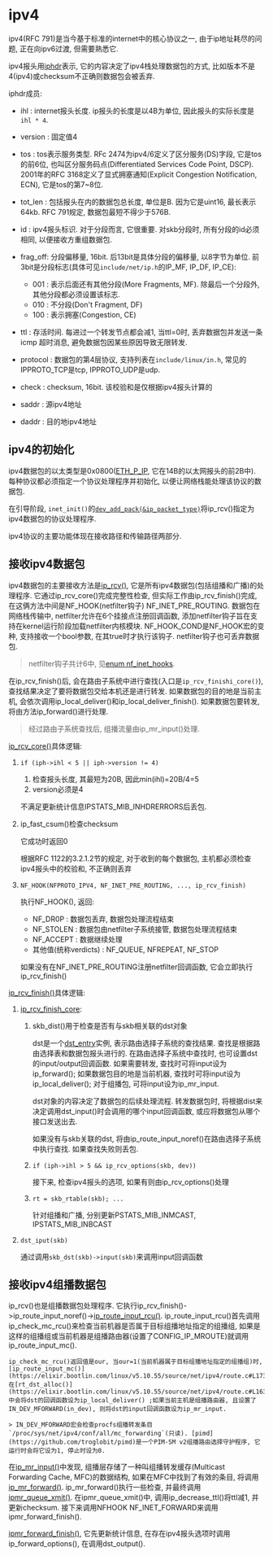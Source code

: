 # ipv4
ipv4(RFC 791)是当今基于标准的internet中的核心协议之一, 由于ip地址耗尽的问题, 正在向ipv6过渡, 但需要熟悉它.

ipv4报头用[iphdr](https://elixir.bootlin.com/linux/v5.10.54/source/include/uapi/linux/ip.h#L86)表示, 它的内容决定了ipv4栈处理数据包的方式, 比如版本不是4(ipv4)或checksum不正确则数据包会被丢弃.

iphdr成员:
- ihl : internet报头长度. ip报头的长度是以4B为单位, 因此报头的实际长度是`ihl * 4`.
- version : 固定值4
- tos : tos表示服务类型. RFc 2474为ipv4/6定义了区分服务(DS)字段, 它是tos的前6位, 也叫区分服务码点(Differentiated Services Code Point, DSCP). 2001年的RFC 3168定义了显式拥塞通知(Explicit Congestion Notification, ECN), 它是tos的第7~8位.
- tot_len : 包括报头在内的数据包总长度, 单位是B. 因为它是uint16, 最长表示64kb. RFC 791规定, 数据包最短不得少于576B.
- id : ipv4报头标识. 对于分段而言, 它很重要. 对skb分段时, 所有分段的id必须相同, 以便接收方重组数据包.
- frag_off: 分段偏移量, 16bit. 后13bit是具体分段的偏移量, 以8字节为单位. 前3bit是分段标志(具体可见`include/net/ip.h`的IP_MF, IP_DF, IP_CE):

    - 001 : 表示后面还有其他分段(More Fragments, MF). 除最后一个分段外, 其他分段都必须设置该标志.
    - 010 : 不分段(Don't Fragment, DF)
    - 100 : 表示拥塞(Congestion, CE)
- ttl : 存活时间. 每进过一个转发节点都会减1, 当ttl=0时, 丢弃数据包并发送一条icmp 超时消息, 避免数据包因某些原因导致无限转发.
- protocol : 数据包的第4层协议, 支持列表在`include/linux/in.h`, 常见的IPPROTO_TCP是tcp, IPPROTO_UDP是udp.
- check : checksum, 16bit. 该校验和是仅根据ipv4报头计算的
- saddr : 源ipv4地址
- daddr : 目的地ipv4地址

## ipv4的初始化
ipv4数据包的以太类型是0x0800([ETH_P_IP](https://elixir.bootlin.com/linux/v5.10.54/source/include/uapi/linux/if_ether.h#L52), 它在14B的以太网报头的前2B中). 每种协议都必须指定一个协议处理程序并初始化, 以便让网络栈能处理该协议的数据包.

在引导阶段, `inet_init()`的[`dev_add_pack(&ip_packet_type)`](https://elixir.bootlin.com/linux/v5.10.54/source/net/ipv4/af_inet.c#L2047)将ip_rcv()指定为ipv4数据包的协议处理程序.

ipv4协议的主要功能体现在接收路径和传输路径两部分.

## 接收ipv4数据包
ipv4数据包的主要接收方法是[ip_rcv()](https://elixir.bootlin.com/linux/v5.10.54/source/net/ipv4/ip_input.c#L530), 它是所有ipv4数据包(包括组播和广播)的处理程序. 它通过ip_rcv_core()完成完整性检查, 但实际工作由ip_rcv_finish()完成, 在这俩方法中间是NF_HOOK(netfilter钩子) NF_INET_PRE_ROUTING. 数据包在网络栈传输中, netfilter允许在6个挂接点注册回调函数, 添加netfilter钩子旨在支持在kernel运行阶段加载netfilter内核模块. NF_HOOK_COND是NF_HOOK宏的变种, 支持接收一个bool参数, 在其true时才执行该钩子. netfilter钩子也可丢弃数据包.

> netfilter钩子共计6中, 见[enum nf_inet_hooks](https://elixir.bootlin.com/linux/v5.10.55/source/include/uapi/linux/netfilter.h#L42).

在ip_rcv_finish()后, 会在路由子系统中进行查找(入口是`ip_rcv_finishi_core()`), 查找结果决定了要将数据包交给本机还是进行转发. 如果数据包的目的地是当前主机, 会依次调用ip_local_deliver()和ip_local_deliver_finish(). 如果数据包要转发, 将由方法ip_forward()进行处理.

> 经过路由子系统查找后, 组播流量由ip_mr_input()处理.

[ip_rcv_core()](https://elixir.bootlin.com/linux/v5.10.54/source/net/ipv4/ip_input.c#L435)具体逻辑:
1. `if (iph->ihl < 5 || iph->version != 4)`

    1. 检查报头长度, 其最短为20B, 因此min(ihl)=20B/4=5
    1. version必须是4

    不满足更新统计信息IPSTATS_MIB_INHDRERRORS后丢包.

1. ip_fast_csum()检查checksum

    它成功时返回0

    根据RFC 1122的3.2.1.2节的规定, 对于收到的每个数据包, 主机都必须检查ipv4报头中的校验和, 不正确则丢弃

1. `NF_HOOK(NFPROTO_IPV4, NF_INET_PRE_ROUTING, ..., ip_rcv_finish)`

    执行NF_HOOK(), 返回:
    - NF_DR0P : 数据包丢弃, 数据包处理流程结束
    - NF_STOLEN : 数据包由netfilter子系统接管, 数据包处理流程结束
    - NF_ACCEPT : 数据继续处理
    - 其他值(统称verdicts) : NF_QUEUE, NFREPEAT, NF_STOP

    如果没有在NF_INET_PRE_ROUTING注册netfilter回调函数, 它会立即执行ip_rcv_finish()

[ip_rcv_finish()](https://elixir.bootlin.com/linux/v5.10.55/source/net/ipv4/ip_input.c#L414)具体逻辑:
1. [ip_rcv_finish_core](https://elixir.bootlin.com/linux/v5.10.55/source/net/ipv4/ip_input.c#L314):
    1. skb_dist()用于检查是否有与skb相关联的dst对象

        dst是一个[dst_entry](https://elixir.bootlin.com/linux/v5.10.55/source/include/net/dst.h#L24)实例, 表示路由选择子系统的查找结果. 查找是根据路由选择表和数据包报头进行的. 在路由选择子系统中查找时, 也可设置dst的input/output回调函数. 如果需要转发, 查找时可将input设为ip_forward(); 如果数据包目的地是当前机器, 查找时可将input设为ip_local_deliver(); 对于组播包, 可将input设为ip_mr_input.

        dst对象的内容决定了数据包的后续处理流程. 转发数据包时, 将根据dist来决定调用dst_input()时会调用的哪个input回调函数, 或应将数据包从哪个接口发送出去.

        如果没有与skb关联的dst, 将由ip_route_input_noref()在路由选择子系统中执行查找. 如果查找失败则丢包.
    1. `if (iph->ihl > 5 && ip_rcv_options(skb, dev))`

        接下来, 检查ipv4报头的选项, 如果有则由ip_rcv_options()处理
    1. `rt = skb_rtable(skb); ...`

        针对组播和广播, 分别更新PSTATS_MIB_INMCAST, IPSTATS_MIB_INBCAST
1. `dst_iput(skb)`

    通过调用`skb_dst(skb)->input(skb)`来调用input回调函数

## 接收ipv4组播数据包

ip_rcv()也是组播数据包处理程序. 它执行ip_rcv_finish()->ip_route_input_noref()->[ip_route_input_rcu()](https://elixir.bootlin.com/linux/v5.10.55/source/net/ipv4/route.c#L2332). ip_route_input_rcu()首先调用ip_check_mc_rcu()来检查当前机器是否属于目标组播地址指定的组播组, 如果是这样的组播组或当前机器是组播路由器(设置了CONFIG_IP_MROUTE)就调用ip_route_input_mc().

    ip_check_mc_rcu()返回值是our, 当our=1(当前机器属于目标组播地址指定的组播组)时, [ip_route_input_mc()](https://elixir.bootlin.com/linux/v5.10.55/source/net/ipv4/route.c#L1735)在[rt_dst_alloc()](https://elixir.bootlin.com/linux/v5.10.55/source/net/ipv4/route.c#L1639)中会将dst的回调函数设为ip_local_deliver() ;如果当前主机是组播路由器, 且设置了IN_DEV_MFORWARD(in_dev), 则将dst的input回调函数设为ip_mr_input.

    > IN_DEV_MFORWARD宏会检查procfs组播转发条目`/proc/sys/net/ipv4/conf/all/mc_forwarding`(只读). [pimd](https://github.com/troglobit/pimd)是一个PIM-SM v2组播路由选择守护程序, 它运行时会将它设为1, 停止时设为0.

在[ip_mr_input()](https://elixir.bootlin.com/linux/v5.10.55/source/net/ipv4/ipmr.c#L2071)中发现, 组播层存储了一种叫组播转发缓存(Multicast Forwarding Cache, MFC)的数据结构, 如果在MFC中找到了有效的条目, 将调用[ip_mr_forward()](https://elixir.bootlin.com/linux/v5.10.55/source/net/ipv4/ipmr.c#L1925). ip_mr_forward()执行一些检查, 并最终调用[ipmr_queue_xmit()](https://elixir.bootlin.com/linux/v5.10.55/source/net/ipv4/ipmr.c#L1813). 在ipmr_queue_xmit()中, 调用ip_decrease_ttl()将ttl减1, 并更新checksum. 接下来调用NFHOOK NF_INET_FORWARD来调用ipmr_forward_finish().

[ipmr_forward_finish()](https://elixir.bootlin.com/linux/v5.10.55/source/net/ipv4/ipmr.c#L1775), 它先更新统计信息, 在存在ipv4报头选项时调用ip_forward_options(), 在调用dst_output().